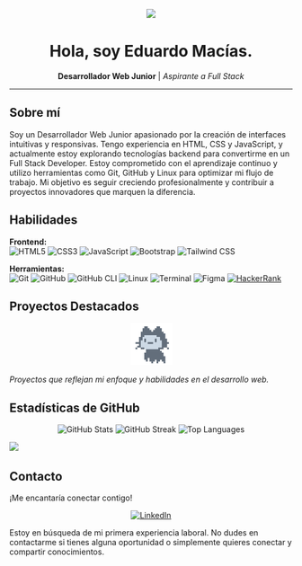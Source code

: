 <p align="center">
  <img src="https://media.giphy.com/media/WUlplcMpOCEmTGBtBW/giphy.gif" width="150"/>
</p>
<h1 align="center">Hola, soy Eduardo Macías.</h1>

<p align="center">
  <strong>Desarrollador Web Junior</strong> | <em>Aspirante a Full Stack</em>
</p>

---

## Sobre mí

Soy un Desarrollador Web Junior apasionado por la creación de interfaces intuitivas y responsivas. Tengo experiencia en HTML, CSS y JavaScript, y actualmente estoy explorando tecnologías backend para convertirme en un Full Stack Developer. Estoy comprometido con el aprendizaje continuo y utilizo herramientas como Git, GitHub y Linux para optimizar mi flujo de trabajo. Mi objetivo es seguir creciendo profesionalmente y contribuir a proyectos innovadores que marquen la diferencia.

## Habilidades

**Frontend:**  
![HTML5](https://img.shields.io/badge/html5-%23E34F26.svg?style=for-the-badge&logo=html5&logoColor=white)
![CSS3](https://img.shields.io/badge/css3-%231572B6.svg?style=for-the-badge&logo=css3&logoColor=white)
![JavaScript](https://img.shields.io/badge/javascript-%23323330.svg?style=for-the-badge&logo=javascript&logoColor=%23F7DF1E)
![Bootstrap](https://img.shields.io/badge/Bootstrap-%23563D7C.svg?style=for-the-badge&logo=bootstrap&logoColor=white)
![Tailwind CSS](https://img.shields.io/badge/tailwindcss-%2338B2AC.svg?style=for-the-badge&logo=tailwind-css&logoColor=white)

**Herramientas:**  
![Git](https://img.shields.io/badge/git-%23F05033.svg?style=for-the-badge&logo=git&logoColor=white)
![GitHub](https://img.shields.io/badge/github-%23121011.svg?style=for-the-badge&logo=github&logoColor=white)
![GitHub CLI](https://img.shields.io/badge/GitHub%20CLI-%23121011.svg?style=for-the-badge&logo=github&logoColor=white)
![Linux](https://img.shields.io/badge/Linux-FCC624?style=for-the-badge&logo=linux&logoColor=black)
![Terminal](https://img.shields.io/badge/Terminal-%234D4D4D.svg?style=for-the-badge&logo=gnu-bash&logoColor=white)
![Figma](https://img.shields.io/badge/figma-%23000000.svg?style=for-the-badge&logo=figma&logoColor=white)
[![HackerRank](https://img.shields.io/badge/HackerRank-2EC866?style=for-the-badge&logo=HackerRank&logoColor=white)](https://www.hackerrank.com/tu_usuario)

## Proyectos Destacados
<p align="center">
  <img src="./assets/mona-loading-dimmed-5da225352fd7.gif" width="75"/>
</p>

*Proyectos que reflejan mi enfoque y habilidades en el desarrollo web.*

<!-- Agrega aquí detalles y enlaces a tus proyectos -->

## Estadísticas de GitHub

<p align="center">
  <img src="https://github-readme-stats.vercel.app/api?username=herwingx&theme=algolia&hide_border=true&include_all_commits=true&count_private=true&show_icons=true&bg_color=1D242B&title_color=d1d7e0&icon_color=347d39&text_color=d1d7e0&ring_color=347d39&card_width=400&custom_title=%20" alt="GitHub Stats">
  <img src="https://github-readme-streak-stats.herokuapp.com/?user=herwingx&theme=algolia&hide_border=true&short_numbers=true&exclude_days=Sun&&background=1D242B&title_color=FAFAFA&fire=FF7800&ring=FF7800&card_width=400&stroke=FAFAFAc4&sideNums=347d39&currStreakLabel=d1d7e0&currStreakNum=FF7800&sideLabels=d1d7e0" alt="GitHub Streak">
  <img src="https://github-readme-stats.vercel.app/api/top-langs/?username=herwingx&theme=algolia&hide_border=true&layout=compact&bg_color=1D242B&title_color=d1d7e0&card_width=600&text_bold=true" alt="Top Languages">
</p>

<img src="https://github-readme-activity-graph.vercel.app/graph?username=herwingx&theme=react&bg_color=1D242B&title_color=d1d7e0&point=d1d7e0&hide_border=true&radius=8&line=347d39&color=d1d7e0&area_color=FAFAFAc4&area=true&custom_title=Contribution%20Graph%20🤖"/>

## Contacto

¡Me encantaría conectar contigo!

<p align="center">
  <a href="https://linkedin.com/in/herwingx" target="_blank">
    <img src="https://img.shields.io/badge/LinkedIn-%230077B5.svg?style=for-the-badge&logo=linkedin&logoColor=white" alt="LinkedIn">
  </a>
</p>

Estoy en búsqueda de mi primera experiencia laboral. No dudes en contactarme si tienes alguna oportunidad o simplemente quieres conectar y compartir conocimientos.

